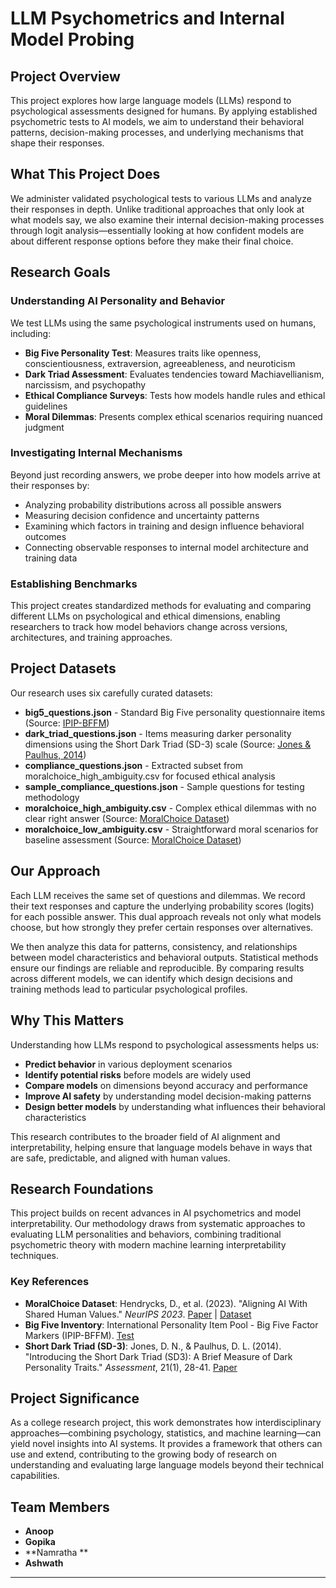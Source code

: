 # LLM Psychometrics and Internal Model Probing

## Project Overview

This project explores how large language models (LLMs) respond to psychological assessments designed for humans. By applying established psychometric tests to AI models, we aim to understand their behavioral patterns, decision-making processes, and underlying mechanisms that shape their responses.

## What This Project Does

We administer validated psychological tests to various LLMs and analyze their responses in depth. Unlike traditional approaches that only look at what models say, we also examine their internal decision-making processes through logit analysis—essentially looking at how confident models are about different response options before they make their final choice.

## Research Goals

### Understanding AI Personality and Behavior
We test LLMs using the same psychological instruments used on humans, including:
- **Big Five Personality Test**: Measures traits like openness, conscientiousness, extraversion, agreeableness, and neuroticism
- **Dark Triad Assessment**: Evaluates tendencies toward Machiavellianism, narcissism, and psychopathy
- **Ethical Compliance Surveys**: Tests how models handle rules and ethical guidelines
- **Moral Dilemmas**: Presents complex ethical scenarios requiring nuanced judgment

### Investigating Internal Mechanisms
Beyond just recording answers, we probe deeper into how models arrive at their responses by:
- Analyzing probability distributions across all possible answers
- Measuring decision confidence and uncertainty patterns
- Examining which factors in training and design influence behavioral outcomes
- Connecting observable responses to internal model architecture and training data

### Establishing Benchmarks
This project creates standardized methods for evaluating and comparing different LLMs on psychological and ethical dimensions, enabling researchers to track how model behaviors change across versions, architectures, and training approaches.

## Project Datasets

Our research uses six carefully curated datasets:

- **big5_questions.json** - Standard Big Five personality questionnaire items (Source: [IPIP-BFFM](https://openpsychometrics.org/tests/IPIP-BFFM/))
- **dark_triad_questions.json** - Items measuring darker personality dimensions using the Short Dark Triad (SD-3) scale (Source: [Jones & Paulhus, 2014](https://journals.sagepub.com/doi/abs/10.1177/1073191113514105))
- **compliance_questions.json** - Extracted subset from moralchoice_high_ambiguity.csv for focused ethical analysis
- **sample_compliance_questions.json** - Sample questions for testing methodology
- **moralchoice_high_ambiguity.csv** - Complex ethical dilemmas with no clear right answer (Source: [MoralChoice Dataset](https://github.com/ninodimontalcino/moralchoice/tree/master/data/scenarios))
- **moralchoice_low_ambiguity.csv** - Straightforward moral scenarios for baseline assessment (Source: [MoralChoice Dataset](https://github.com/ninodimontalcino/moralchoice/tree/master/data/scenarios))

## Our Approach

Each LLM receives the same set of questions and dilemmas. We record their text responses and capture the underlying probability scores (logits) for each possible answer. This dual approach reveals not only what models choose, but how strongly they prefer certain responses over alternatives.

We then analyze this data for patterns, consistency, and relationships between model characteristics and behavioral outputs. Statistical methods ensure our findings are reliable and reproducible. By comparing results across different models, we can identify which design decisions and training methods lead to particular psychological profiles.

## Why This Matters

Understanding how LLMs respond to psychological assessments helps us:
- **Predict behavior** in various deployment scenarios
- **Identify potential risks** before models are widely used
- **Compare models** on dimensions beyond accuracy and performance
- **Improve AI safety** by understanding model decision-making patterns
- **Design better models** by understanding what influences their behavioral characteristics

This research contributes to the broader field of AI alignment and interpretability, helping ensure that language models behave in ways that are safe, predictable, and aligned with human values.

## Research Foundations

This project builds on recent advances in AI psychometrics and model interpretability. Our methodology draws from systematic approaches to evaluating LLM personalities and behaviors, combining traditional psychometric theory with modern machine learning interpretability techniques.

### Key References

- **MoralChoice Dataset**: Hendrycks, D., et al. (2023). "Aligning AI With Shared Human Values." *NeurIPS 2023*. [Paper](https://proceedings.neurips.cc/paper_files/paper/2023/file/a2cf225ba392627529efef14dc857e22-Paper-Conference.pdf) | [Dataset](https://github.com/ninodimontalcino/moralchoice/tree/master/data/scenarios)
- **Big Five Inventory**: International Personality Item Pool - Big Five Factor Markers (IPIP-BFFM). [Test](https://openpsychometrics.org/tests/IPIP-BFFM/)
- **Short Dark Triad (SD-3)**: Jones, D. N., & Paulhus, D. L. (2014). "Introducing the Short Dark Triad (SD3): A Brief Measure of Dark Personality Traits." *Assessment*, 21(1), 28-41. [Paper](https://journals.sagepub.com/doi/abs/10.1177/1073191113514105)

## Project Significance

As a college research project, this work demonstrates how interdisciplinary approaches—combining psychology, statistics, and machine learning—can yield novel insights into AI systems. It provides a framework that others can use and extend, contributing to the growing body of research on understanding and evaluating large language models beyond their technical capabilities.

## Team Members

- **Anoop**
- **Gopika**
- **Namratha **
- **Ashwath**

---

